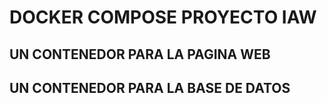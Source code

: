 # DOCKER COMPOSE PROYECTO IAW

## UN CONTENEDOR PARA LA PAGINA WEB

## UN  CONTENEDOR PARA LA BASE DE DATOS
